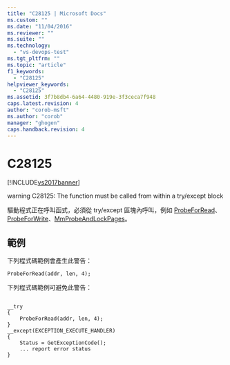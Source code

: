 ```yaml
---
title: "C28125 | Microsoft Docs"
ms.custom: ""
ms.date: "11/04/2016"
ms.reviewer: ""
ms.suite: ""
ms.technology: 
  - "vs-devops-test"
ms.tgt_pltfrm: ""
ms.topic: "article"
f1_keywords: 
  - "C28125"
helpviewer_keywords: 
  - "C28125"
ms.assetid: 3f7b8db4-6a64-4480-919e-3f3ceca7f948
caps.latest.revision: 4
author: "corob-msft"
ms.author: "corob"
manager: "ghogen"
caps.handback.revision: 4
---
```

# C28125
[!INCLUDE[vs2017banner](../code-quality/includes/vs2017banner.md)]

warning C28125: The function must be called from within a try\/except block  
  
 驅動程式正在呼叫函式，必須從 try\/except 區塊內呼叫，例如 [ProbeForRead](http://msdn.microsoft.com/library/windows/hardware/ff559876.aspx)、[ProbeForWrite](http://msdn.microsoft.com/library/windows/hardware/ff559879.aspx)、[MmProbeAndLockPages](http://msdn.microsoft.com/library/windows/hardware/ff554664.aspx)。  
  
## 範例  
 下列程式碼範例會產生此警告：  
  
```  
ProbeForRead(addr, len, 4);  
```  
  
 下列程式碼範例可避免此警告：  
  
```  
  
__try  
{  
    ProbeForRead(addr, len, 4);  
}  
__except(EXCEPTION_EXECUTE_HANDLER)  
{  
    Status = GetExceptionCode();  
    ... report error status  
}  
```